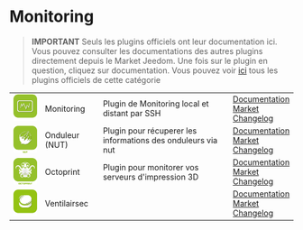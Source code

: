 
# Monitoring


>**IMPORTANT**
>Seuls les plugins officiels ont leur documentation ici. Vous pouvez consulter les documentations des autres plugins directement depuis le Market Jeedom. Une fois sur le plugin en question, cliquez sur documentation.
>Vous pouvez voir [ici](https://market.jeedom.com/index.php?v=d&p=market&type=plugin&categorie=monitoring) tous les plugins officiels de cette catégorie


| | | | |
|--- | --- | --- | ---|
|<img src="monitoring2/monitoring2_icon.png" class="pluginLogo" width="100" />|Monitoring|Plugin de Monitoring local et distant par SSH|[Documentation](monitoring2/index)<br/>[Market](https://market.jeedom.com/index.php?v=d&p=market_display&id=3317)<br/>[Changelog](monitoring2/changelog)|
|<img src="nut/nut_icon.png" class="pluginLogo" width="100" />|Onduleur (NUT)|Plugin pour récuperer les informations des onduleurs via nut|[Documentation](nut/index)<br/>[Market](https://market.jeedom.com/index.php?v=d&p=market_display&id=1500)<br/>[Changelog](nut/changelog)|
|<img src="octoprint/octoprint_icon.png" class="pluginLogo" width="100" />|Octoprint|Plugin pour monitorer vos serveurs d'impression 3D|[Documentation](octoprint/index)<br/>[Market](https://market.jeedom.com/index.php?v=d&p=market_display&id=3295)<br/>[Changelog](octoprint/changelog)|
|<img src="ventilairsec/ventilairsec_icon.png" class="pluginLogo" width="100" />|Ventilairsec||[Documentation](ventilairsec/index)<br/>[Market](https://market.jeedom.com/index.php?v=d&p=market_display&id=3895)<br/>[Changelog](ventilairsec/changelog)|
